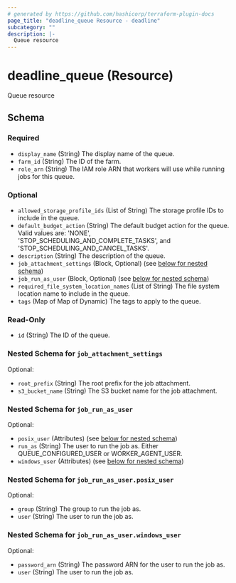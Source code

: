 ```yaml
---
# generated by https://github.com/hashicorp/terraform-plugin-docs
page_title: "deadline_queue Resource - deadline"
subcategory: ""
description: |-
  Queue resource
---
```


# deadline_queue (Resource)

Queue resource



<!-- schema generated by tfplugindocs -->
## Schema

### Required

- `display_name` (String) The display name of the queue.
- `farm_id` (String) The ID of the farm.
- `role_arn` (String) The IAM role ARN that workers will use while running jobs for this queue.

### Optional

- `allowed_storage_profile_ids` (List of String) The storage profile IDs to include in the queue.
- `default_budget_action` (String) The default budget action for the queue. Valid values are: 'NONE', 'STOP_SCHEDULING_AND_COMPLETE_TASKS', and 'STOP_SCHEDULING_AND_CANCEL_TASKS'.
- `description` (String) The description of the queue.
- `job_attachment_settings` (Block, Optional) (see [below for nested schema](#nestedblock--job_attachment_settings))
- `job_run_as_user` (Block, Optional) (see [below for nested schema](#nestedblock--job_run_as_user))
- `required_file_system_location_names` (List of String) The file system location name to include in the queue.
- `tags` (Map of Map of Dynamic) The tags to apply to the queue.

### Read-Only

- `id` (String) The ID of the queue.

<a id="nestedblock--job_attachment_settings"></a>
### Nested Schema for `job_attachment_settings`

Optional:

- `root_prefix` (String) The root prefix for the job attachment.
- `s3_bucket_name` (String) The S3 bucket name for the job attachment.


<a id="nestedblock--job_run_as_user"></a>
### Nested Schema for `job_run_as_user`

Optional:

- `posix_user` (Attributes) (see [below for nested schema](#nestedatt--job_run_as_user--posix_user))
- `run_as` (String) The user to run the job as. Either QUEUE_CONFIGURED_USER or WORKER_AGENT_USER.
- `windows_user` (Attributes) (see [below for nested schema](#nestedatt--job_run_as_user--windows_user))

<a id="nestedatt--job_run_as_user--posix_user"></a>
### Nested Schema for `job_run_as_user.posix_user`

Optional:

- `group` (String) The group to run the job as.
- `user` (String) The user to run the job as.


<a id="nestedatt--job_run_as_user--windows_user"></a>
### Nested Schema for `job_run_as_user.windows_user`

Optional:

- `password_arn` (String) The password ARN for the user to run the job as.
- `user` (String) The user to run the job as.
